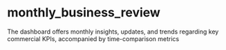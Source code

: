 # monthly_business_review
The dashboard offers monthly insights, updates, and trends regarding key commercial KPIs, accompanied by time-comparison metrics
